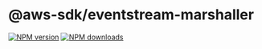 # @aws-sdk/eventstream-marshaller

[![NPM version](https://img.shields.io/npm/v/@aws-sdk/eventstream-marshaller/rc.svg)](https://www.npmjs.com/package/@aws-sdk/eventstream-marshaller)
[![NPM downloads](https://img.shields.io/npm/dm/@aws-sdk/eventstream-marshaller.svg)](https://www.npmjs.com/package/@aws-sdk/eventstream-marshaller)
